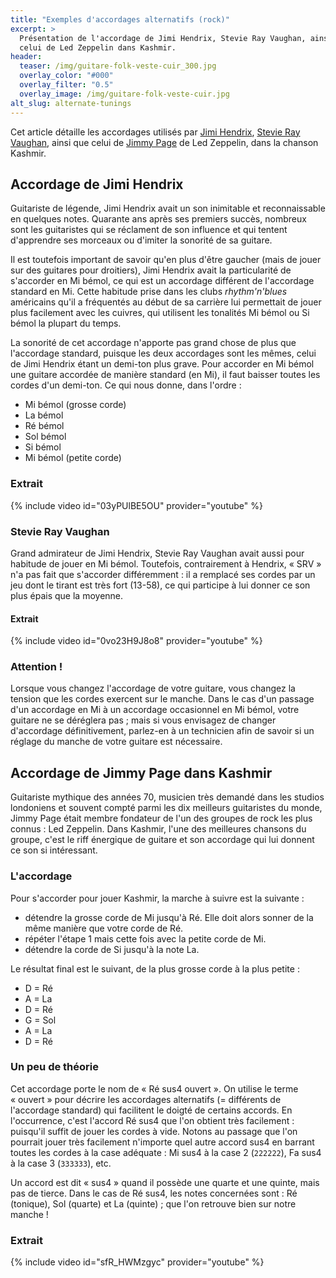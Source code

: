 ```yaml
---
title: "Exemples d'accordages alternatifs (rock)"
excerpt: >
  Présentation de l'accordage de Jimi Hendrix, Stevie Ray Vaughan, ainsi que
  celui de Led Zeppelin dans Kashmir.
header:
  teaser: /img/guitare-folk-veste-cuir_300.jpg
  overlay_color: "#000"
  overlay_filter: "0.5"
  overlay_image: /img/guitare-folk-veste-cuir.jpg
alt_slug: alternate-tunings
---
```


Cet article détaille les accordages utilisés par [Jimi Hendrix][hendrix], 
[Stevie Ray Vaughan][srv], ainsi que celui de [Jimmy Page][page] de Led 
Zeppelin, dans la chanson Kashmir.

## Accordage de Jimi Hendrix

Guitariste de légende, Jimi Hendrix avait un son inimitable et reconnaissable 
en quelques notes. Quarante ans après ses premiers succès, nombreux sont les 
guitaristes qui se réclament de son influence et qui tentent d'apprendre ses 
morceaux ou d'imiter la sonorité de sa guitare.

Il est toutefois important de savoir qu'en plus d'être gaucher (mais de jouer 
sur des guitares pour droitiers), Jimi Hendrix avait la particularité de 
s'accorder en Mi bémol, ce qui est un accordage différent de l'accordage 
standard en Mi. Cette habitude prise dans les clubs *rhythm'n'blues* américains 
qu'il a fréquentés au début de sa carrière lui permettait de jouer plus 
facilement avec les cuivres, qui utilisent les tonalités Mi bémol ou Si bémol 
la plupart du temps.

La sonorité de cet accordage n'apporte pas grand chose de plus que l'accordage 
standard, puisque les deux accordages sont les mêmes, celui de Jimi Hendrix 
étant un demi-ton plus grave. Pour accorder en Mi bémol une guitare accordée de 
manière standard (en Mi), il faut baisser toutes les cordes d'un demi-ton. Ce 
qui nous donne, dans l'ordre :

- Mi bémol (grosse corde)
- La bémol
- Ré bémol
- Sol bémol
- Si bémol
- Mi bémol (petite corde)

### Extrait

{% include video id="03yPUlBE5OU" provider="youtube" %}

### Stevie Ray Vaughan

Grand admirateur de Jimi Hendrix, Stevie Ray Vaughan avait aussi pour habitude 
de jouer en Mi bémol. Toutefois, contrairement à Hendrix, « SRV » n'a pas fait 
que s'accorder différemment : il a remplacé ses cordes par un jeu dont le 
tirant est très fort (13-58), ce qui participe à lui donner ce son plus épais 
que la moyenne.

#### Extrait

{% include video id="0vo23H9J8o8" provider="youtube" %}

### Attention !

Lorsque vous changez l'accordage de votre guitare, vous changez la tension que 
les cordes exercent sur le manche. Dans le cas d'un passage d'un accordage en 
Mi à un accordage occasionnel en Mi bémol, votre guitare ne se déréglera pas ; 
mais si vous envisagez de changer d'accordage définitivement, parlez-en à un 
technicien afin de savoir si un réglage du manche de votre guitare est 
nécessaire.

## Accordage de Jimmy Page dans Kashmir

Guitariste mythique des années 70, musicien très demandé dans les studios 
londoniens et souvent compté parmi les dix meilleurs guitaristes du monde, 
Jimmy Page était membre fondateur de l'un des groupes de rock les plus connus : 
Led Zeppelin. Dans Kashmir, l'une des meilleures chansons du groupe, c'est le 
riff énergique de guitare et son accordage qui lui donnent ce son si 
intéressant.

### L'accordage

Pour s'accorder pour jouer Kashmir, la marche à suivre est la suivante :

- détendre la grosse corde de Mi jusqu'à Ré. Elle doit alors sonner de la même 
manière que votre corde de Ré.
- répéter l'étape 1 mais cette fois avec la petite corde de Mi.
- détendre la corde de Si jusqu'à la note La.

Le résultat final est le suivant, de la plus grosse corde à la plus petite :

- D = Ré
- A = La
- D = Ré
- G = Sol
- A = La
- D = Ré

### Un peu de théorie

Cet accordage porte le nom de « Ré sus4 ouvert ». On utilise le terme 
« ouvert » pour décrire les accordages alternatifs (= différents de l'accordage 
standard) qui facilitent le doigté de certains accords. En l'occurrence, c'est 
l'accord Ré sus4 que l'on obtient très facilement : puisqu'il suffit de jouer 
les cordes à vide. Notons au passage que l'on pourrait jouer très facilement 
n'importe quel autre accord sus4 en barrant toutes les cordes à la case 
adéquate : Mi sus4 à la case 2 (`222222`), Fa sus4 à la case 3 (`333333`), etc.

Un accord est dit « sus4 » quand il possède une quarte et une quinte, mais pas 
de tierce. Dans le cas de Ré sus4, les notes concernées sont : Ré (tonique), 
Sol (quarte) et La (quinte) ; que l'on retrouve bien sur notre manche !

### Extrait

{% include video id="sfR_HWMzgyc" provider="youtube" %}

[hendrix]:https://fr.wikipedia.org/wiki/Jimi_Hendrix
[srv]:https://fr.wikipedia.org/wiki/Stevie_Ray_Vaughan
[page]:https://fr.wikipedia.org/wiki/Jimmy_Page
